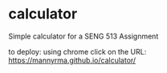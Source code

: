 # calculator
Simple calculator for a SENG 513 Assignment

to deploy: using chrome click on the URL: https://mannyrma.github.io/calculator/

